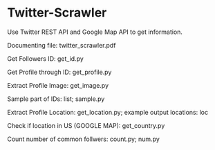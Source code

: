 # Twitter-Scrawler
Use Twitter REST API and Google Map API to get information.

Documenting file:   twitter_scrawler.pdf

Get Followers ID:   get_id.py

Get Profile through ID:  get_profile.py

Extract Profile Image:   get_image.py

Sample part of IDs:   list; sample.py

Extract Profile Location:  get_location.py; example output locations: loc

Check if location in US (GOOGLE MAP):  get_country.py

Count number of common follwers:   count.py; num.py
